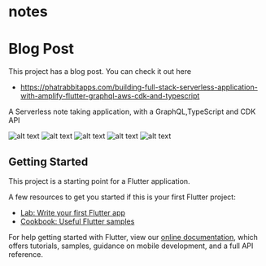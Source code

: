 # notes

# Blog Post
This project has a blog post. You can check it out here

- https://phatrabbitapps.com/building-full-stack-serverless-application-with-amplify-flutter-graphql-aws-cdk-and-typescript

A Serverless note taking application, with a GraphQL,TypeScript and CDK API 

![alt text](https://raw.githubusercontent.com/trey-rosius/flutter_notes_app/master/assets/images/a.png)
![alt text](https://raw.githubusercontent.com/trey-rosius/flutter_notes_app/master/assets/images/b.png)
![alt text](https://raw.githubusercontent.com/trey-rosius/flutter_notes_app/master/assets/images/c.png)
![alt text](https://raw.githubusercontent.com/trey-rosius/flutter_notes_app/master/assets/images/d.png)
![alt text](https://raw.githubusercontent.com/trey-rosius/flutter_notes_app/master/assets/images/e.png)
## Getting Started

This project is a starting point for a Flutter application.

A few resources to get you started if this is your first Flutter project:

- [Lab: Write your first Flutter app](https://flutter.dev/docs/get-started/codelab)
- [Cookbook: Useful Flutter samples](https://flutter.dev/docs/cookbook)

For help getting started with Flutter, view our
[online documentation](https://flutter.dev/docs), which offers tutorials,
samples, guidance on mobile development, and a full API reference.
